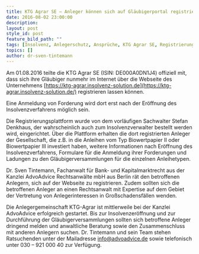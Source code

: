 ```yaml
---
title: KTG Agrar SE – Anleger können sich auf Gläubigerportal registrieren
date: 2016-08-02 23:00:00
description:
layout: post
style_id: post
feature_bild_path: ""
tags: [Insolvenz, Anlegerschutz, Ansprüche, KTG Agrar SE, Registrierung, Anleihe, Biowertpapier II, Biowertpapier III, Gläubigerversammlung, Insolvenzeröffnung, Anlegergemeinschaft, Anmeldung von Forderungen, "ISIN DE000A0DN1J4", "ISIN DE000A1H3VN9", "ISIN DE000A11QGQ1"]
topics: []
author: dr-sven-tintemann
---
```



Am 01.08.2016 teilte die KTG Agrar SE (ISIN: DE000A0DN1J4) offiziell mit, dass sich ihre Gläubiger nunmehr im Internet über die Webseite des Unternehmens [https://ktg-agrar.insolvenz-solution.de](https://ktg-agrar.insolvenz-solution.de/) registrieren lassen können.

Eine Anmeldung von Forderung wird dort erst nach der Eröffnung des Insolvenzverfahrens möglich sein.

Die Registrierungsplattform wurde von dem vorläufigen Sachwalter Stefan Denkhaus, der wahrscheinlich auch zum Insolvenzverwalter bestellt werden wird, eingerichtet. Über die Plattform erhalten die dort registrierten Anleger der Gesellschaft, die z.B. in die Anleihen vom Typ Biowertpapier II oder Biowertpapier III investiert haben, weitere Informationen nach Eröffnung des Insolvenzverfahrens, Formulare für die Anmeldung ihrer Forderungen und Ladungen zu den Gläubigerversammlungen für die einzelnen Anleihetypen.

Dr. Sven Tintemann, Fachanwalt für Bank- und Kapitalmarktrecht aus der Kanzlei AdvoAdvice Rechtsanwälte mbH aus Berlin rät den betroffenen Anlegern, sich auf der Webseite zu registrieren. Zudem sollten sich die betroffenen Anleger an einen Rechtsanwalt mit Expertise auf dem Gebiet der Vertretung von Anlegerinteressen in Großschadensfällen wenden.

Die Anlegergemeinschaft KTG-Agrar ist mittlerweile bei der Kanzlei AdvoAdvice erfolgreich gestartet. Bis zur Insolvenzeröffnung und zur Durchführung der Gläubigerversammlungen sollten sich betroffene Anleger dringend melden und anwaltliche Beratung sowie den Zusammenschluss mit anderen Anlegern suchen. Dr. Tintemann und sein Team stehen Ratsuchenden unter der Mailadresse info@advoadvice.de sowie telefonisch unter 030 – 921 000 40 zur Verfügung.
